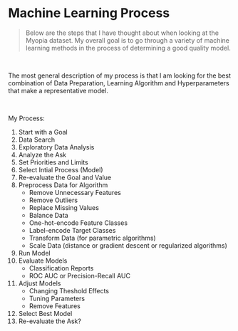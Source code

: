# Machine Learning Process

> Below are the steps that I have thought about when looking at the Myopia dataset.  My overall goal is to go through a variety of machine learning methods in the process of determining a good quality model.   

<br>

The most general description of my process is that I am looking for the best combination of Data Preparation, Learning Algorithm and Hyperparameters that make a representative model.   

<br>

My Process:
1.  Start with a Goal
1.  Data Search
1.  Exploratory Data Analysis
1.  Analyze the Ask
1.  Set Priorities and Limits
1.  Select Intial Process (Model)
1.  Re-evaluate the Goal and Value
1.  Preprocess Data for Algorithm
    *  Remove Unnecessary Features
    *  Remove Outliers
    *  Replace Missing Values
    *  Balance Data
    *  One-hot-encode Feature Classes
    *  Label-encode Target Classes
    *  Transform Data (for parametric algorithms)
    *  Scale Data (distance or gradient descent or regularized algorithms)
1.  Run Model 
1.  Evaluate Models
    *  Classification Reports
    *  ROC AUC or Precision-Recall AUC
1.  Adjust Models
    *  Changing Theshold Effects
    *  Tuning Parameters
    *  Remove Features
1.  Select Best Model
1.  Re-evaluate the Ask?